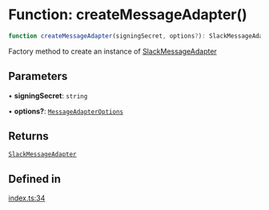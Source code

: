 # Function: createMessageAdapter()

```ts
function createMessageAdapter(signingSecret, options?): SlackMessageAdapter
```

Factory method to create an instance of [SlackMessageAdapter](../classes/SlackMessageAdapter.md)

## Parameters

• **signingSecret**: `string`

• **options?**: [`MessageAdapterOptions`](../interfaces/MessageAdapterOptions.md)

## Returns

[`SlackMessageAdapter`](../classes/SlackMessageAdapter.md)

## Defined in

[index.ts:34](https://github.com/slackapi/node-slack-sdk/blob/c15385ef93ccdde9702f52f7d1f445999203d794/packages/interactive-messages/src/index.ts#L34)
